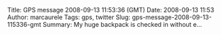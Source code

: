 Title: GPS message 2008-09-13 11:53:36 (GMT)
Date: 2008-09-13 11:53
Author: marcaurele
Tags: gps, twitter
Slug: gps-message-2008-09-13-115336-gmt
Summary: My huge backpack is checked in without e...

<div id="gmap_20080913_045336" class="gmap"></div><script type="text/javascript">var gmap_20080913_045336={latitude:46.2309,longitude:6.107,date:"2008-09-13 11:53:36 GMT",message:"My huge backpack is checked in without extra fees, lucky me. But the mule has to get into the plane. C u the swiss in 1 year. Let's go now!"};</script><script type="text/javascript" src="http://maps.google.com/maps?file=api&v=2&key=ABQIAAAAQAIOvERX26PIpIrh8sl_gRTtWEQBmOtJcMt1yzdnv7RWxqz1XxS_KYfmkM8Ye2Ypnzn4_F4H1HTKLQ"></script><script type="text/javascript" src="/theme/js/syl_googlemaps.js"></script>
